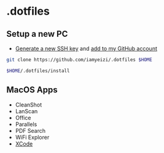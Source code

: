 # .dotfiles

## Setup a new PC

- [Generate a new SSH key](https://docs.github.com/en/authentication/connecting-to-github-with-ssh/generating-a-new-ssh-key-and-adding-it-to-the-ssh-agent) and [add to my GitHub account](https://docs.github.com/en/authentication/connecting-to-github-with-ssh/adding-a-new-ssh-key-to-your-github-account)

```zsh
git clone https://github.com/iamyeizi/.dotfiles $HOME
```

```zsh
$HOME/.dotfiles/install
```

## MacOS Apps

- CleanShot
- LanScan
- Office
- Parallels
- PDF Search
- WiFi Explorer
- [XCode](https://xcodereleases.com/?scope=release)